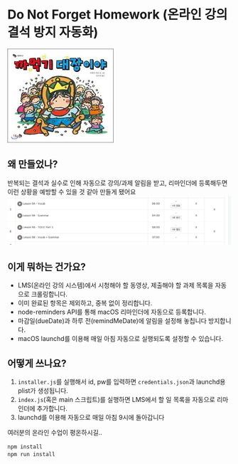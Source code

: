 # Do Not Forget Homework (온라인 강의 결석 방지 자동화)

![logo](./images/logo.jpeg)

## 왜 만들었나?

반복되는 결석과 실수로 인해 자동으로 강의/과제 알림을 받고, 리마인더에 등록해두면 이런 상황을 예방할 수 있을 것 같아 만들게 됐어요
![결석 스크린샷](./images/wow.png)

## 이게 뭐하는 건가요?

- LMS(온라인 강의 시스템)에서 시청해야 할 동영상, 제출해야 할 과제 목록을 자동으로 크롤링합니다.
- 이미 완료된 항목은 제외하고, 중복 없이 정리합니다.
- node-reminders API를 통해 macOS 리마인더에 자동으로 등록합니다.
- 마감일(dueDate)과 하루 전(remindMeDate)에 알림을 설정해 놓칩니다 방지합니다.
- macOS launchd를 이용해 매일 아침 자동으로 실행되도록 설정할 수 있습니다.

## 어떻게 쓰나요?

1. `installer.js`를 실행해서 id, pw를 입력하면 `credentials.json`과 launchd용 plist가 생성됩니다.
2. `index.js`(혹은 main 스크립트)를 실행하면 LMS에서 할 일 목록을 자동으로 리마인더에 추가합니다.
3. launchd를 이용해 자동으로 매일 아침 9시에 돌아갑니다

여러분의 온라인 수업이 평온하시길.. 

```bash
npm install
npm run install
```